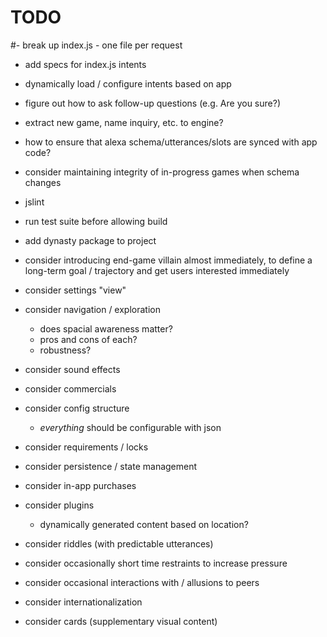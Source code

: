 # TODO

#- break up index.js - one file per request
- add specs for index.js intents
- dynamically load / configure intents based on app
- figure out how to ask follow-up questions (e.g. Are you sure?)
- extract new game, name inquiry, etc. to engine?
- how to ensure that alexa schema/utterances/slots are synced with app code?
- consider maintaining integrity of in-progress games when schema changes
- jslint
- run test suite before allowing build
- add dynasty package to project

- consider introducing end-game villain almost immediately, to define a long-term goal / trajectory and get users interested immediately
- consider settings "view"
- consider navigation / exploration
  - does spacial awareness matter?
  - pros and cons of each?
  - robustness?
- consider sound effects
- consider commercials
- consider config structure
  - *everything* should be configurable with json
- consider requirements / locks
- consider persistence / state management
- consider in-app purchases
- consider plugins
  - dynamically generated content based on location?
- consider riddles (with predictable utterances)
- consider occasionally short time restraints to increase pressure
- consider occasional interactions with / allusions to peers
- consider internationalization
- consider cards (supplementary visual content)
